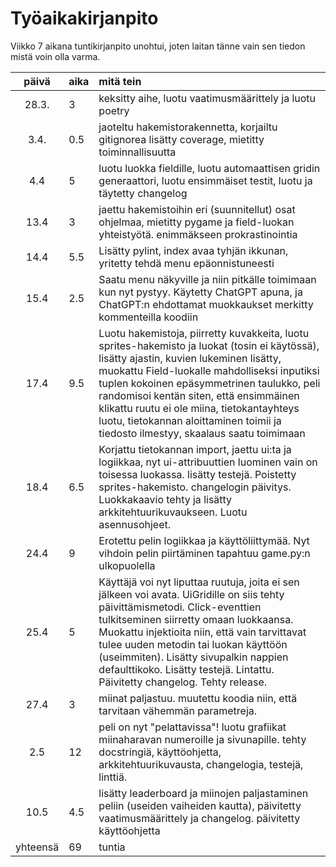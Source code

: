 # Työaikakirjanpito

Viikko 7 aikana tuntikirjanpito unohtui, joten laitan tänne vain sen tiedon mistä voin olla varma.

| päivä | aika | mitä tein  |
| :----:|:-----| :-----|
| 28.3. | 3    | keksitty aihe, luotu vaatimusmäärittely ja luotu poetry|
| 3.4. | 0.5    | jaoteltu hakemistorakennetta, korjailtu gitignorea lisätty coverage, mietitty toiminnallisuutta|
| 4.4 | 5    | luotu luokka fieldille, luotu automaattisen gridin generaattori, luotu ensimmäiset testit, luotu ja täytetty changelog|
| 13.4 | 3    | jaettu hakemistoihin eri (suunnitellut) osat ohjelmaa, mietitty pygame ja field-luokan yhteistyötä. enimmäkseen prokrastinointia|
| 14.4 | 5.5    | Lisätty pylint, index avaa tyhjän ikkunan, yritetty tehdä menu epäonnistuneesti |
| 15.4 | 2.5   | Saatu menu näkyville ja niin pitkälle toimimaan kun nyt pystyy. Käytetty ChatGPT apuna, ja ChatGPT:n ehdottamat muokkaukset merkitty kommenteilla koodiin |
| 17.4 | 9.5   | Luotu hakemistoja, piirretty kuvakkeita, luotu sprites-hakemisto ja luokat (tosin ei käytössä), lisätty ajastin, kuvien lukeminen lisätty, muokattu Field-luokalle mahdolliseksi inputiksi tuplen kokoinen epäsymmetrinen taulukko, peli randomisoi kentän siten, että ensimmäinen klikattu ruutu ei ole miina, tietokantayhteys luotu, tietokannan aloittaminen toimii ja tiedosto ilmestyy, skaalaus saatu toimimaan |
| 18.4 | 6.5   | Korjattu tietokannan import, jaettu ui:ta ja logiikkaa, nyt ui-attribuuttien luominen vain on toisessa luokassa. lisätty testejä. Poistetty sprites-hakemisto. changelogin päivitys. Luokkakaavio tehty ja lisätty arkkitehtuurikuvaukseen. Luotu asennusohjeet. |
| 24.4 | 9   | Erotettu pelin logiikkaa ja käyttöliittymää. Nyt vihdoin pelin piirtäminen tapahtuu game.py:n ulkopuolella|
| 25.4 | 5   | Käyttäjä voi nyt liputtaa ruutuja, joita ei sen jälkeen voi avata. UiGridille on siis tehty päivittämismetodi. Click-eventtien tulkitseminen siirretty omaan luokkaansa. Muokattu injektioita niin, että vain tarvittavat tulee uuden metodin tai luokan käyttöön (useimmiten). Lisätty sivupalkin nappien defaulttikoko. Lisätty testejä. Lintattu. Päivitetty changelog. Tehty release.|
|27.4|3|miinat paljastuu. muutettu koodia niin, että tarvitaan vähemmän parametreja.|
|2.5|12|peli on nyt "pelattavissa"! luotu grafiikat miinaharavan numeroille ja sivunapille. tehty docstringiä, käyttöohjetta, arkkitehtuurikuvausta, changelogia, testejä, linttiä.|
|10.5|4.5| lisätty leaderboard ja miinojen paljastaminen peliin (useiden vaiheiden kautta), päivitetty vaatimusmäärittely ja changelog. päivitetty käyttöohjetta| 
|yhteensä|69|tuntia|